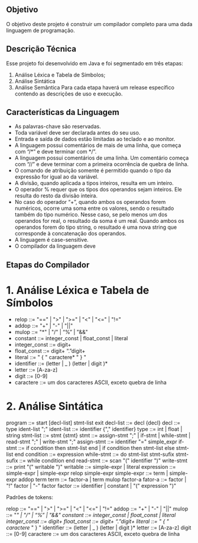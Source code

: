 ## Objetivo
O objetivo deste projeto é construir um compilador completo para uma dada linguagem de programação.

## Descrição Técnica
Esse projeto foi desenvolvido em Java e foi segmentado em três etapas:

1. Análise Léxica e Tabela de Símbolos;
2. Análise Sintática
3. Análise Semântica
Para cada etapa haverá um release específico contendo as descrições de uso e execução.

## Características da Linguagem
- As palavras-chave são reservadas.
- Toda variável deve ser declarada antes do seu uso.
- Entrada e saída de dados estão limitadas ao teclado e ao monitor.
- A linguagem possui comentários de mais de uma linha, que começa com “/*” e deve terminar com */”.
- A linguagem possui comentários de uma linha. Um comentário começa com “//” e deve terminar com a primeira ocorrência de quebra de linha.
- O comando de atribuição somente é permitido quando o tipo da expressão for igual ao da variável.
- A divisão, quando aplicada a tipos inteiros, resulta em um inteiro.
- O operador % requer que os tipos dos operandos sejam inteiros. Ele resulta do resto da divisão inteira.
- No caso do operador “+”, quando ambos os operandos forem numéricos, ocorre uma soma entre os valores, sendo o resultado também do tipo numérico. Nesse caso, se pelo menos um dos operandos for real, o resultado da soma é um real. Quando ambos os operandos forem do tipo string, o resultado é uma nova string que corresponde à concatenação dos operandos.
- A linguagem é case-sensitive.
- O compilador da linguagem deve 

## Etapas do Compilador

# 1. Análise Léxica e Tabela de Símbolos

- relop ::= "==" | ">" | ">=" | "<" | "<=" | "!="
- addop ::= "+" | "-" | "||"
- mulop ::= "*" | "/" | “%” | "&&"
- constant ::= integer_const | float_const | literal
- integer_const ::= digit+
- float_const ::= digit+ “.”digit+
- literal ::= " { " caractere* " } "
- identifier ::= (letter | _ ) (letter | digit )*
- letter ::= [A-za-z]
- digit ::= [0-9]
- caractere ::= um dos caracteres ASCII, exceto quebra de linha

# 2. Análise Sintática

program ::= start [decl-list] stmt-list exit
decl-list ::= decl {decl}
decl ::= type ident-list ";"
ident-list ::= identifier {"," identifier}
type ::= int | float | string
stmt-list ::= stmt {stmt}
stmt ::= assign-stmt ";" | if-stmt | while-stmt | read-stmt ";" | write-stmt ";"
assign-stmt ::= identifier "=" simple_expr
if-stmt ::= if condition then stmt-list end  | if condition then stmt-list else stmt-list end
condition ::= expression
while-stmt ::= do stmt-list stmt-sufix
stmt-sufix ::= while condition end
read-stmt ::= scan "(" identifier ")"
write-stmt ::= print "(" writable ")"
writable ::= simple-expr | literal
expression ::= simple-expr | simple-expr relop simple-expr
simple-expr ::= term | simple-expr addop term
term ::= factor-a | term mulop factor-a
fator-a ::= factor | "!" factor | "-" factor
factor ::= identifier | constant | "(" expression ")"

Padrões de tokens:

relop ::= "==" | ">" | ">=" | "<" | "<=" | "!="
addop ::= "+" | "-" | "||"
mulop ::= "*" | "/" | “%” | "&&"
constant ::= integer_const | float_const | literal
integer_const ::= digit+
float_const ::= digit+ “.”digit+
literal ::= " { " caractere* " } "
identifier ::= (letter | _ ) (letter | digit )*
letter ::= [A-za-z]
digit ::= [0-9]
caractere ::= um dos caracteres ASCII, exceto quebra de linha